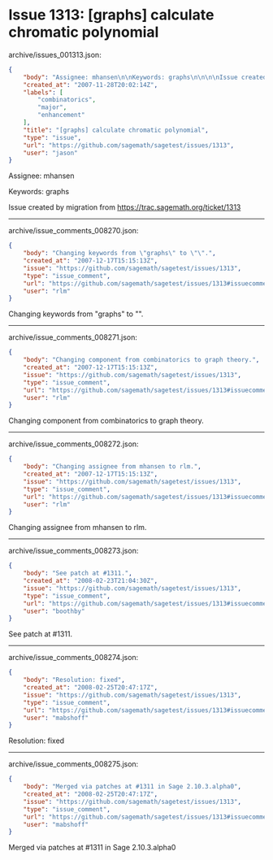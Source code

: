 # Issue 1313: [graphs] calculate chromatic polynomial

archive/issues_001313.json:
```json
{
    "body": "Assignee: mhansen\n\nKeywords: graphs\n\n\n\nIssue created by migration from https://trac.sagemath.org/ticket/1313\n\n",
    "created_at": "2007-11-28T20:02:14Z",
    "labels": [
        "combinatorics",
        "major",
        "enhancement"
    ],
    "title": "[graphs] calculate chromatic polynomial",
    "type": "issue",
    "url": "https://github.com/sagemath/sagetest/issues/1313",
    "user": "jason"
}
```
Assignee: mhansen

Keywords: graphs



Issue created by migration from https://trac.sagemath.org/ticket/1313





---

archive/issue_comments_008270.json:
```json
{
    "body": "Changing keywords from \"graphs\" to \"\".",
    "created_at": "2007-12-17T15:15:13Z",
    "issue": "https://github.com/sagemath/sagetest/issues/1313",
    "type": "issue_comment",
    "url": "https://github.com/sagemath/sagetest/issues/1313#issuecomment-8270",
    "user": "rlm"
}
```

Changing keywords from "graphs" to "".



---

archive/issue_comments_008271.json:
```json
{
    "body": "Changing component from combinatorics to graph theory.",
    "created_at": "2007-12-17T15:15:13Z",
    "issue": "https://github.com/sagemath/sagetest/issues/1313",
    "type": "issue_comment",
    "url": "https://github.com/sagemath/sagetest/issues/1313#issuecomment-8271",
    "user": "rlm"
}
```

Changing component from combinatorics to graph theory.



---

archive/issue_comments_008272.json:
```json
{
    "body": "Changing assignee from mhansen to rlm.",
    "created_at": "2007-12-17T15:15:13Z",
    "issue": "https://github.com/sagemath/sagetest/issues/1313",
    "type": "issue_comment",
    "url": "https://github.com/sagemath/sagetest/issues/1313#issuecomment-8272",
    "user": "rlm"
}
```

Changing assignee from mhansen to rlm.



---

archive/issue_comments_008273.json:
```json
{
    "body": "See patch at #1311.",
    "created_at": "2008-02-23T21:04:30Z",
    "issue": "https://github.com/sagemath/sagetest/issues/1313",
    "type": "issue_comment",
    "url": "https://github.com/sagemath/sagetest/issues/1313#issuecomment-8273",
    "user": "boothby"
}
```

See patch at #1311.



---

archive/issue_comments_008274.json:
```json
{
    "body": "Resolution: fixed",
    "created_at": "2008-02-25T20:47:17Z",
    "issue": "https://github.com/sagemath/sagetest/issues/1313",
    "type": "issue_comment",
    "url": "https://github.com/sagemath/sagetest/issues/1313#issuecomment-8274",
    "user": "mabshoff"
}
```

Resolution: fixed



---

archive/issue_comments_008275.json:
```json
{
    "body": "Merged via patches at #1311 in Sage 2.10.3.alpha0",
    "created_at": "2008-02-25T20:47:17Z",
    "issue": "https://github.com/sagemath/sagetest/issues/1313",
    "type": "issue_comment",
    "url": "https://github.com/sagemath/sagetest/issues/1313#issuecomment-8275",
    "user": "mabshoff"
}
```

Merged via patches at #1311 in Sage 2.10.3.alpha0
